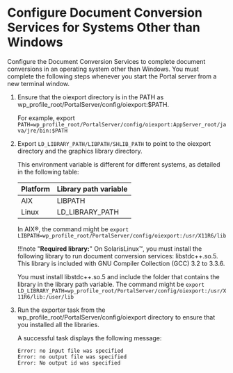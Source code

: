 # Configure Document Conversion Services for Systems Other than Windows

Configure the Document Conversion Services to complete document conversions in an operating system other than Windows. You must complete the following steps whenever you start the Portal server from a new terminal window.

1.  Ensure that the oiexport directory is in the PATH as wp_profile_root/PortalServer/config/oiexport:$PATH.

    For example, export `PATH=wp_profile_root/PortalServer/config/oiexport:AppServer_root/java/jre/bin:$PATH`

2.  Export `LD_LIBRARY_PATH/LIBPATH/SHLIB_PATH` to point to the oiexport directory and the graphics library directory.

    This environment variable is different for different systems, as detailed in the following table:

    |Platform|Library path variable|
    |--------|---------------------|
    |AIX|LIBPATH|
    |Linux|LD_LIBRARY_PATH|

    In AIX®, the command might be `export LIBPATH=wp_profile_root/PortalServer/config/oiexport:/usr/X11R6/lib`

    !!!note "**Required library:**" 
        On SolarisLinux™, you must install the following library to run document conversion services: libstdc++.so.5. This library is included with GNU Compiler Collection (GCC) 3.2 to 3.3.6.

    You must install libstdc++.so.5 and include the folder that contains the library in the library path variable. The command might be `export LD_LIBRARY_PATH=wp_profile_root/PortalServer/config/oiexport:/usr/X11R6/lib:/user/lib`

3.  Run the exporter task from the wp_profile_root/PortalServer/config/oiexport directory to ensure that you installed all the libraries.

    A successful task displays the following message:

    ```
    Error: no input file was specified
    Error: no output file was specified
    Error: No output id was specified
    ```



